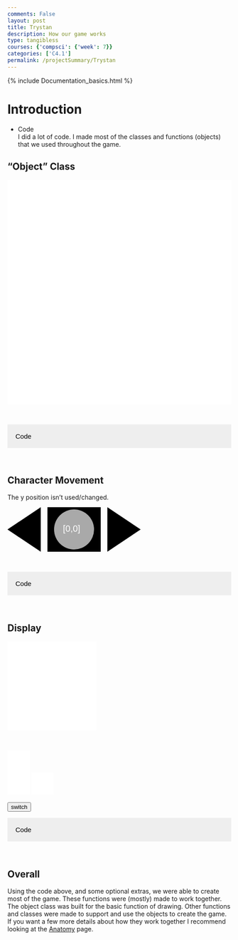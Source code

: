```yaml
---
comments: False
layout: post
title: Trystan
description: How our game works
type: tangibless
courses: {'compsci': {'week': 7}}
categories: ['C4.1']
permalink: /projectSummary/Trystan
---
```

{% include Documentation_basics.html %}

<body>

<style>
.accordion {
  background-color: #eee;
  color: black;
  cursor: pointer;
  padding: 18px;
  width: 100%;
  border: none;
  text-align: left;
  outline: none;
  font-size: 15px;
  transition: 0.4s;
}

.active, .accordion:hover {
  background-color: #ccc;
}

.panel {
  padding: 0 18px;
  background-color: grey;
  color: black;
  max-height: 0;
  overflow: hidden;
  transition: max-height 0.2s ease-out;
}
</style>

<h1 id="introduction">Introduction</h1>
<ul>
  <li>Code <br />
I did a lot of code. I made most of the classes and functions (objects) that we used throughout the game.</li>
</ul>

<h2 id="object-class">“Object” Class</h2>
<style>
    .container{
        display:block;
        background-color:white;
    }
</style>

<canvas id="drawOnMe" class="container" width="100px" height="100px"></canvas>
<script type="module">
    import Object from "/Group/myScripts/GameScripts/CreateObject.js";
    var SquidSprite = new Image();
    SquidSprite.src = "/Group/images/Game/squid.png";
    var squidObject = new Object("character", SquidSprite ,[190,175],[90,90],[5,95],4,1);
    var currentFrame = 0;
    var ctx = document.getElementById("drawOnMe").getContext("2d");
    function frame(){
        currentFrame = (currentFrame+1)%24;
        if(currentFrame % 6 == 0){
            squidObject.UpdateFrame()
            ctx.clearRect(0,0,100,100)
            squidObject.draw(ctx,[0,0]);
        }  
    }
    setInterval(function(){requestAnimationFrame(frame)}, 1000 / 24);
</script>

<p><br /></p>

<button class="accordion">Code</button>
<div class="panel">

<div class="language-plaintext highlighter-rouge"><div class="highlight"><pre class="highlight"><code>class CreateObject{
    constructor(Name,SpriteSheet,SpriteScale,DrawScale,position,maxFrames,states,cameraScroll){
        this.name = Name;
        this.image = SpriteSheet;
        this.SpriteSize = SpriteScale; //size of each sprite
        this.scale = DrawScale; // size of drawn image
        this.position = position; //[x,y]
        this.frame = 0;
        this.state = 0;
        this.maxFrames = maxFrames;
        this.maxState = states;
        this.cameraScroll = cameraScroll;
        console.log(this)
    }

    ReturnPosition(){
        return this.position;
    }

    ReturnScale(){
        return this.scale;
    }

    OverridePosition(pos){
        this.position = pos;
    }

    UpdateFrame(newFrame){
        if (newFrame == null){newFrame = this.frame+1}
        this.frame = newFrame%this.maxFrames;
    }

    UpdateState(newState){
        if (newState == null){newState = this.state+1}
        this.state = newState%this.maxState;
    }

    UpdateCameraScroll(newScroll){
        this.cameraScroll = newScroll;
    }

    draw(ctx,scroll,rotation,reScale){
        ctx.imageSmoothingEnabled = false;
        if (rotation == null){rotation = 0};
        if (reScale == null){ if(scroll[2]==null){reScale = 1}else{reScale=scroll[2]}};
        var s1 = this.state;
        var x = this.position[0]+scroll[0];
        var y = this.position[1]+scroll[1];
        var a = (rotation * Math.PI)/180; //convert to rad
        
        //rotate object
        ctx.translate(x,y);
        ctx.rotate(a);

        //draw
        ctx.drawImage(this.image,this.frame*this.SpriteSize[0],s1*this.SpriteSize[1],this.SpriteSize[0],this.SpriteSize[1],0,0,this.scale[0]*reScale,-1*this.scale[1]*reScale);

        //undo rotations for next objects
        ctx.rotate(-a);
        ctx.translate(-x,-y);

    }

    drawWithCameraScroll(ctx,scroll,rotation,reScale){
        if (this.cameraScroll == null){throw new TypeError("there is no camera scroll"); return;}

        ctx.translate(this.cameraScroll[0],this.cameraScroll[1]);//scroll camera

        ctx.imageSmoothingEnabled = false;
        if (rotation == null){rotation = 0};
        if (reScale == null){ if(scroll[2]==null){reScale = 1}else{reScale=scroll[2]}};
        var s1 = this.state;
        var x = this.position[0]+scroll[0];
        var y = this.position[1]+scroll[1];
        var a = (rotation * Math.PI)/180; //convert to rad
        
        //rotate object
        ctx.translate(x,y);
        ctx.rotate(a);

        //draw
        ctx.drawImage(this.image,this.frame*this.SpriteSize[0],s1*this.SpriteSize[1],this.SpriteSize[0],this.SpriteSize[1],0,0,this.scale[0]*reScale,-1*this.scale[1]*reScale);
        
        //undo transformations for next objects
        ctx.rotate(-a);
        ctx.translate(-x,-y);
        ctx.translate(-this.cameraScroll[0],-this.cameraScroll[1]);
    }
}
</code></pre></div></div>

<p>This is the most important class I created. It is what is reposible for basically all of the drawing within our game. To split it apart:</p>

<ol>
  <li>The Constructor
    <div class="language-plaintext highlighter-rouge"><div class="highlight"><pre class="highlight"><code>constructor(Name,SpriteSheet,SpriteScale,DrawScale,position,maxFrames,states,cameraScroll){
     this.name = Name;
     this.image = SpriteSheet;
     this.SpriteSize = SpriteScale; //size of each sprite
     this.scale = DrawScale; // size of drawn image
     this.position = position; //[x,y]
     this.frame = 0;
     this.state = 0;
     this.maxFrames = maxFrames;
     this.maxState = states;
     this.cameraScroll = cameraScroll;
     console.log(this)
 }
</code></pre></div>    </div>
    <p>The <strong>constructor</strong> is what assigns the variables when you create the object.
My object mainly includes: name, image, frame size, drawing size, and position these variables give most of the information when drawing objects to the canvas.
The other variables are for other that are needed, for example the starting frame and starting state.</p>
  </li>
  <li>draw
    <div class="language-plaintext highlighter-rouge"><div class="highlight"><pre class="highlight"><code>draw(ctx,scroll,rotation,reScale){
     ctx.imageSmoothingEnabled = false;
     if (rotation == null){rotation = 0};
     if (reScale == null){ if(scroll[2]==null){reScale = 1}else{reScale=scroll[2]}};
     var s1 = this.state;
     var x = this.position[0]+scroll[0];
     var y = this.position[1]+scroll[1];
     var a = (rotation * Math.PI)/180; //convert to rad
        
     //rotate object
     ctx.translate(x,y);
     ctx.rotate(a);

     //draw
     ctx.drawImage(this.image,this.frame*this.SpriteSize[0],s1*this.SpriteSize[1],this.SpriteSize[0],this.SpriteSize[1],0,0,this.scale[0]*reScale,-1*this.scale[1]*reScale);

     //undo rotations for next objects
     ctx.rotate(-a);
     ctx.translate(-x,-y);

 }
</code></pre></div>    </div>
    <p>This function <strong>draw</strong> is the main reason this class exists. With only 2 inputs (and more optional), you can draw the object object to the canvas without too much effort.</p>
  </li>
</ol>

<p>There is another similar function called <strong>drawWithCameraScroll</strong>. It is basically identical to the draw function, but it draws the object with an offset called “CameraScroll”.</p>

</div>
<br>

<h2 id="character-movement">Character Movement</h2>
<p>The y position isn’t used/changed.</p>
<svg width="300px" height="100px">
    <polyline id="left" points="0,50 75,0 75,100" style="fill:black;" />
    <polyline id="right" points="300,50 225,0 225,100" style="fill:black;" />
    <rect id="dirLeft" x="90" y="0" width="60" height="100" style="fill:black;" />
    <rect id="dirRight" x="150" y="0" width="60" height="100" style="fill:black;" />
    <circle id="moving" cx="150" cy="50" r="45" style="fill:darkgrey;" />
    <text id="pos" x="125" y="55" style="font:20px Arial; fill:white; text-align:center">[0,0]</text>
</svg>
<script type="module">
import Movement from "/Group/myScripts/GameScripts/CharacterMovement.js";
function update(){
    if(myMovement.directionX == 1){
        document.getElementById("dirRight").style.fill = "lightcoral";
        document.getElementById("dirLeft").style.fill = "black";
        document.getElementById("left").style.fill = "black";
        if(myMovement.moving == true){
            document.getElementById("right").style.fill = "lightblue";
            document.getElementById("moving").style.fill = "lightgreen";
        }
        else{
            document.getElementById("right").style.fill = "black";
            document.getElementById("moving").style.fill = "darkgrey";
        }
    }
    else{
        document.getElementById("dirLeft").style.fill = "lightcoral";
        document.getElementById("dirRight").style.fill = "black";
        document.getElementById("right").style.fill = "black";
        if(myMovement.moving == true){
            document.getElementById("left").style.fill = "lightblue";
            document.getElementById("moving").style.fill = "lightgreen";
        }
        else{
            document.getElementById("left").style.fill = "black";
            document.getElementById("moving").style.fill = "darkgrey";
        }
    }
    var pos = myMovement.position;
    document.getElementById("pos").textContent = "["+String(pos.x)+","+String(pos.y)+"]";
}
var myMovement = new Movement();
document.addEventListener("keydown",function(event){myMovement.handleKeydown(event); update()});
document.addEventListener("keyup",function(event){myMovement.handleKeyup(event); update()});
window.addEventListener("load",setInterval(function(){myMovement.onFrame(24)},1000/24);)

</script>

<p><br /></p>

<button class="accordion">Code</button>
<div class="panel">

<div class="language-plaintext highlighter-rouge"><div class="highlight"><pre class="highlight"><code>class Movement{
    //up = "KeyW"; //default keybinds for controls
    right = "KeyD";
    left = "KeyA";
    jump = "Space";
    down = "ShiftLeft";

    directionX = 1;
    directionY = 0;
    instantY = 0;
    gravity = 80;
    speed = 100;
    moving = false;
    
    constructor(){
        this.position = {
            x:0,
            y:0
        };
    }
    onFrame(fps){
        this.position = {
            x: Math.round(this.position.x+this.moving*this.speed*this.directionX*(1/fps)),
            y: this.position.y + (this.instantY*(1/fps))
        }
        if(this.position.y&lt;0){
            this.instantY = 0;
            this.directionY = 0;
            this.position.y = 0;
        }
        if(this.position.y&gt;0){
            this.instantY-=this.gravity*(1/fps);
        }
        return this.position;
    }
    getPosition(){
        return this.position;
    }
    handleKeydown(event){
        event.preventDefault();
        switch(event.code){
            case this.down:
                this.directionY = -1;
                break;
            case this.right:
                this.directionX = 1;
                this.moving = true;
                break;
            case this.left:
                this.directionX = -1;
                this.moving = true;
                break;
            //case this.jump:
            //    if (this.position.y == 0){
            //    this.instantY = 80;
            //    this.directionY = 1;
            //    }
            //    break;
        }
    }
    handleKeyup(event){
        event.preventDefault();
        switch(event.code){
            case this.down:
                this.directionY = 0;
                break;
            case this.right:
                this.moving = false;
                break;
            case this.left:
                this.moving = false;
                break;
        }
    }
}
</code></pre></div></div>
<p>This class handles most of the inputs, and does corresponding actions. “Movement”.</p>

<ol>
  <li>
    <div class="language-plaintext highlighter-rouge"><div class="highlight"><pre class="highlight"><code>onFrame(fps){
    this.position = {
        x: Math.round(this.position.x+this.moving*this.speed*this.directionX*(1/fps)),
        y: this.position.y + (this.instantY*(1/fps))
    }
    if(this.position.y&lt;0){
        this.instantY = 0;
        this.directionY = 0;
        this.position.y = 0;
    }
    if(this.position.y&gt;0){
        this.instantY-=this.gravity*(1/fps);
    }
    return this.position;
}
</code></pre></div>    </div>
    <p>To simiplify this function, on each frame it checks what is currently pressed. Depending on the inputs, it does some calculations to tell you where the character will be located. Once finsihed it returns the new position of the object on that frame.</p>
  </li>
  <li>handleKey
    <div class="language-plaintext highlighter-rouge"><div class="highlight"><pre class="highlight"><code>handleKeydown(event){
     event.preventDefault();
     switch(event.code){
         case this.down:
             this.directionY = -1;
             break;
         case this.right:
             this.directionX = 1;
             this.moving = true;
             break;
         case this.left:
             this.directionX = -1;
             this.moving = true;
             break;
         //case this.jump:
         //    if (this.position.y == 0){
         //    this.instantY = 80;
         //    this.directionY = 1;
         //    }
         //    break;
     }
 }
 handleKeyup(event){
     event.preventDefault();
     switch(event.code){
         case this.down:
             this.directionY = 0;
             break;
         case this.right:
             this.moving = false;
             break;
         case this.left:
             this.moving = false;
             break;
     }
 }
</code></pre></div>    </div>
    <p>These 2 functions should be binded to keyDown and keyUp events respectively. They look at the inputs that are given, then change variables, like the direction that the object is facing.</p>
  </li>
</ol>

</div>
<br>

<h2 id="display">Display</h2>
<style>
    .container3{
        display:block;
        background-color:white;
        width:200px;
        height:200px;
    }
    .container2{
        width:50px;
        height:50px;
        display:inline-block;
        background-color:white;
    }
</style>

<canvas id="mainDisplay" class="container3" height="500px" width="500px"></canvas>
<p><br /></p>
<canvas id="subDisplay" class="container2" height="500px" width="500px"></canvas>
<div></div>
<canvas id="subDisplay1" class="container2" height="500px" width="500px"></canvas>
<canvas id="subDisplay2" class="container2" height="500px" width="500px"></canvas>
<p><button id="switch">switch</button>
<script type="module">
//import needed modules
import Controller from "/Group/myScripts/GameScripts/CharacterMovement.js";
import Object from "/Group/myScripts/GameScripts/CreateObject.js";
import light from "/Group/myScripts/GameScripts/Lights.js";
import {Display,subDisplay} from "/Group/myScripts/GameScripts/Displays.js"
var canvas = document.getElementById("mainDisplay");
var subCanvas = document.getElementById("subDisplay");
var subCanvas1 = document.getElementById("subDisplay1");
var subCanvas2 = document.getElementById("subDisplay2")
var myCharacter = new Controller();
document.addEventListener("keydown",myCharacter.handleKeydown.bind(myCharacter));
document.addEventListener("keyup",myCharacter.handleKeyup.bind(myCharacter));
var characterSpriteSheet = new Image();
characterSpriteSheet.src = "/Group/images/Game/squid.png";
var myCharacterObject = new Object("character", characterSpriteSheet,[190,175],[190,175],[250,500],4,1);
var redPixelSprite = new Image();
redPixelSprite.src = "/Group/images/Game/redPixel.png"
var redObject = new Object ("background1",redPixelSprite,[1,1],[100,500],[0,500],1,1);
var redObject2 = new Object ("background3", redPixelSprite,[1,1],[100,500],[200,500],1,1);
var redObject3 = new Object ("background5", redPixelSprite,[1,1],[100,500],[400,500],1,1);
var whitePixelSprite = new Image();
whitePixelSprite.src = "/Group/images/Game/whitePixel.png"
var whiteObject = new Object ("background 2",whitePixelSprite,[1,1],[100,500],[100,500],1,1);
var whiteObject2 = new Object ("background 4",whitePixelSprite,[1,1],[100,500],[300,500],1,1);
var lightingSprite = new Image();
lightingSprite.src = "/Group/images/Game/ShadingV3.png";
var lightObject = new Object("light",lightingSprite,[500,500],[500,500],[0,0],1,1);
var subDisplay1 = new subDisplay(subCanvas,[redObject,whiteObject,redObject2,whiteObject2,redObject3]);
subDisplay1.OverrideScroll([0,0]);
var subDisplay2 = new subDisplay(subCanvas1,[myCharacterObject]);
subDisplay2.OverrideScroll([0,0]);
var subDisplay3 = new subDisplay(subCanvas2);
var MainDisplay = new Display(canvas,subDisplay1);
var currentFrame = 0;
var sec = 0;
var active = true; //set to false to stop all animation
var fps = 24;
function frame(){
    currentFrame = (currentFrame+1)%fps;
    if (currentFrame == 0){sec+=1};
    if (bool == false){ //if display with person is active
    var pos = myCharacter.onFrame(fps); //update frame, and get position
    pos = [pos.x,500-pos.y]; //fix position
    myCharacterObject.OverridePosition(pos); //update character Position
    }
    if(currentFrame % Math.round(fps/4)==0){ //update lighting every 1/4 sec
        light([[400,500,.5],[100,250,1],[400,100,1]],lightObject,subCanvas2,false);
    }
    subDisplay2.draw(1); //update SubCanvas (without offset)
    MainDisplay.draw(1); //update Main Canvas
setTimeout(function() {if(active == true){requestAnimationFrame(frame)}}, 1000 / fps);
}
var bool = true;
function Switch(){
        if(bool==false){
            MainDisplay.setActiveDisplay(subDisplay1);
            bool = true;
        }
        else{
           MainDisplay.setActiveDisplay([subDisplay2,subDisplay3]);
            bool = false; 
        }
}
document.getElementById("switch").addEventListener("click",Switch)
window.addEventListener("load",function(){
    subDisplay1.draw(0);
    var ctx = subDisplay1.canvas.getContext("2d");
    ctx.font = "bold 80px Arial";
    ctx.fillStyle = "black";
    ctx.textAlign = "center"
    ctx.fillText("Displays!",250,250);
    frame(); //run frame
    }) //wait for window to load then draw static canvas

</script>
<br /></p>

<button class="accordion">Code</button>
<div class="panel">

<div class="language-plaintext highlighter-rouge"><div class="highlight"><pre class="highlight"><code>class Display{
    
    constructor(canvas,displaysToDraw){

        this.canvas = canvas;
        this.width = canvas.width;
        this.height = canvas.height;
        this.activeDisplay = displaysToDraw;
    }

    setActiveDisplay(newDisplay){
        this.activeDisplay = newDisplay;
    }

    draw(type){   
        var ctx = this.canvas.getContext("2d"); //get Main Canvas Context
        ctx.clearRect(0,0,this.width,this.height); //clear Main Canvas
        if (this.activeDisplay.length !== undefined){ //if there is multiple displays
            this.activeDisplay.forEach(function(obj){ctx.drawImage(obj.canvas,0,0);});
        }
        else{ctx.drawImage(this.activeDisplay.canvas,0,0);} //draw subCanvas onto main canvas
    }
}

class subDisplay{
    constructor(canvas,objects){
        this.canvas = canvas;
        this.objects = objects;
        this.width = this.canvas.width;
        this.height = this.canvas.height;
    }

    OverrideScroll(pos){
        this.objects.forEach(function(obj){obj.UpdateCameraScroll(pos)})
    }

    draw(type){//type 0 = without CameraScroll, 1 with CameraScroll
        var ctx = this.canvas.getContext("2d");
        ctx.clearRect(0,0,this.width,this.height);
        switch(type){
            case 0:
            this.objects.forEach(function(obj){obj.draw(ctx,[0,0])});
            break;
            case 1:
            this.objects.forEach(function(obj){obj.drawWithCameraScroll(ctx,[0,0])});
            break;
        }
    }
}
</code></pre></div></div>
<p>These classes are the easiest ways to draw all the objects in the game. Without going into too much depth of the functions, they basically act as groupings that have an ability to its canvas.</p>

</div>
<br>

<h2 id="overall">Overall</h2>
<p>Using the code above, and some optional extras, we were able to create most of the game. These functions were (mostly) made to work together. The object class was built for the basic function of drawing. Other functions and classes were made to support and use the objects to create the game. If you want a few more details about how they work together I recommend looking at the <a href="/Group/projectSummary/anatomy">Anatomy</a> page.</p>

<script>
var acc = document.getElementsByClassName("accordion");
var i;

for (i = 0; i < acc.length; i++) {
    function onClick(){
        this.classList.toggle("active");
        var panel = this.nextElementSibling;
        if (panel.style.maxHeight) {
            panel.style.maxHeight = null;
        } else {
            panel.style.maxHeight = panel.scrollHeight + "px";
        } 
    }
  acc[i].addEventListener("click", onClick.bind(acc[i]));
}
</script>
</body>